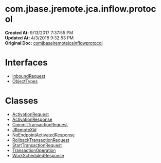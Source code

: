# com.jbase.jremote.jca.inflow.protocol

**Created At:** 9/13/2017 7:37:55 PM  
**Updated At:** 4/3/2018 9:32:53 PM  
**Original Doc:** [comjbasejremotejcainflowprotocol](https://docs.jbase.com/39719-archive/comjbasejremotejcainflowprotocol)  


# Interfaces

- [InboundRequest](com_jbase_jremote_jca_inflow_protocol_inboundrequest "interface in com.jbase.jremote.jca.inflow.protocol")
- [ObjectTypes](com_jbase_jremote_jca_inflow_protocol_ObjectTypes "interface in com.jbase.jremote.jca.inflow.protocol")




# Classes

- [ActivationRequest](/39264-protocol/com_jbase_jremote_jca_inflow_protocol_activationrequest "class in com.jbase.jremote.jca.inflow.protocol")
- [ActivationResponse](com_jbase_jremote_jca_inflow_protocol_ActivationResponse "class in com.jbase.jremote.jca.inflow.protocol")
- [CommitTransactionRequest](299724-committransactionrequest-jremote-api "class in com.jbase.jremote.jca.inflow.protocol")
- [JRemoteXid](com_jbase_jremote_jca_inflow_protocol_JRemoteXid "class in com.jbase.jremote.jca.inflow.protocol")
- [NoEndpointActivatedResponse](com_jbase_jremote_jca_inflow_protocol_NoEndpointActivatedResponse "class in com.jbase.jremote.jca.inflow.protocol")
- [RollbackTransactionRequest](rollbacktransactionrequestjremote-api "class in com.jbase.jremote.jca.inflow.protocol")
- [StartTransactionRequest](com_jbase_jremote_jca_inflow_protocol_starttransactionrequest "class in com.jbase.jremote.jca.inflow.protocol")
- [TransactionOperation](com_jbase_jremote_jca_inflow_protocol_transactionoperation "class in com.jbase.jremote.jca.inflow.protocol")
- [WorkScheduledResponse](com_jbase_jremote_jca_inflow_protocol_workscheduledresponse "class in com.jbase.jremote.jca.inflow.protocol")

